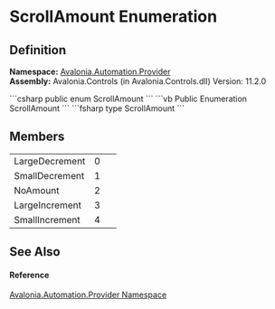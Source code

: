 # ScrollAmount Enumeration




## Definition
**Namespace:** <a href="N_Avalonia_Automation_Provider">Avalonia.Automation.Provider</a>  
**Assembly:** Avalonia.Controls (in Avalonia.Controls.dll) Version: 11.2.0

<Tabs groupId="api-code-preview">
<TabItem value="csharp" label="C#">
```csharp
public enum ScrollAmount
```
</TabItem>
<TabItem value="vb" label="VB">
```vb
Public Enumeration ScrollAmount
```
</TabItem>
<TabItem value="fsharp" label="F#">
```fsharp
type ScrollAmount
```
</TabItem>
</Tabs>



## Members
<table>
<tr>
<td>LargeDecrement</td>
<td>0</td>
<td> </td>
</tr>
<tr>
<td>SmallDecrement</td>
<td>1</td>
<td> </td>
</tr>
<tr>
<td>NoAmount</td>
<td>2</td>
<td> </td>
</tr>
<tr>
<td>LargeIncrement</td>
<td>3</td>
<td> </td>
</tr>
<tr>
<td>SmallIncrement</td>
<td>4</td>
<td> </td>
</tr>
</table>

## See Also


#### Reference
<a href="N_Avalonia_Automation_Provider">Avalonia.Automation.Provider Namespace</a>  
